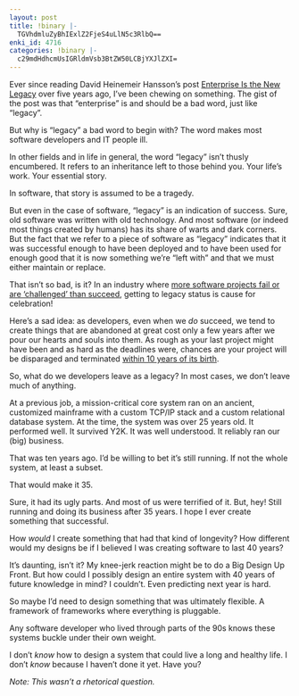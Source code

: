 ```yaml
---
layout: post
title: !binary |-
  TGVhdmluZyBhIExlZ2FjeS4uLlN5c3RlbQ==
enki_id: 4716
categories: !binary |-
  c29mdHdhcmUsIGRldmVsb3BtZW50LCBjYXJlZXI=
---
```


Ever since reading David Heinemeir Hansson’s post [Enterprise Is the New
Legacy](http://37signals.com/svn/archives2/predicting_06_enterprise_is_the_new_legacy.php)
over five years ago, I’ve been chewing on something. The gist of the
post was that “enterprise” is and should be a bad word, just like
“legacy”.

But why is “legacy” a bad word to begin with? The word makes most
software developers and IT people ill.

In other fields and in life in general, the word “legacy” isn’t thusly
encumbered. It refers to an inheritance left to those behind you. Your
life’s work. Your essential story.

In software, that story is assumed to be a tragedy.

But even in the case of software, “legacy” is an indication of success.
Sure, old software was written with old technology. And most software
(or indeed most things created by humans) has its share of warts and
dark corners. But the fact that we refer to a piece of software as
“legacy” indicates that it was successful enough to have been deployed
and to have been used for enough good that it is now something we’re
“left with” and that we must either maintain or replace.

That isn’t so bad, is it? In an industry where [more software projects
fail or are ‘challenged’ than
succeed](http://www.projectsmart.co.uk/docs/chaos-report.pdf), getting
to legacy status is cause for celebration!

Here’s a sad idea: as developers, even when we *do* succeed, we tend to
create things that are abandoned at great cost only a few years after we
pour our hearts and souls into them. As rough as your last project might
have been and as hard as the deadlines were, chances are your project
will be disparaged and terminated [within 10 years of its
birth](http://www.graco.c.u-tokyo.ac.jp/~tamai/pub/icsm92.pdf).

So, what do we developers leave as a legacy? In most cases, we don’t
leave much of anything.

At a previous job, a mission-critical core system ran on an ancient,
customized mainframe with a custom TCP/IP stack and a custom relational
database system. At the time, the system was over 25 years old. It
performed well. It survived Y2K. It was well understood. It reliably ran
our (big) business.

That was ten years ago. I’d be willing to bet it’s still running. If not
the whole system, at least a subset.

That would make it 35.

Sure, it had its ugly parts. And most of us were terrified of it. But,
hey! Still running and doing its business after 35 years. I hope I ever
create something that successful.

How *would* I create something that had that kind of longevity? How
different would my designs be if I believed I was creating software to
last 40 years?

It’s daunting, isn’t it? My knee-jerk reaction might be to do a Big
Design Up Front. But how could I possibly design an entire system with
40 years of future knowledge in mind? I couldn’t. Even predicting next
year is hard.

So maybe I’d need to design something that was ultimately flexible. A
framework of frameworks where everything is pluggable.

Any software developer who lived through parts of the 90s knows these
systems buckle under their own weight.

I don’t *know* how to design a system that could live a long and healthy
life. I don’t *know* because I haven’t done it yet. Have you?

<i>Note: This wasn’t a rhetorical question.</i>
